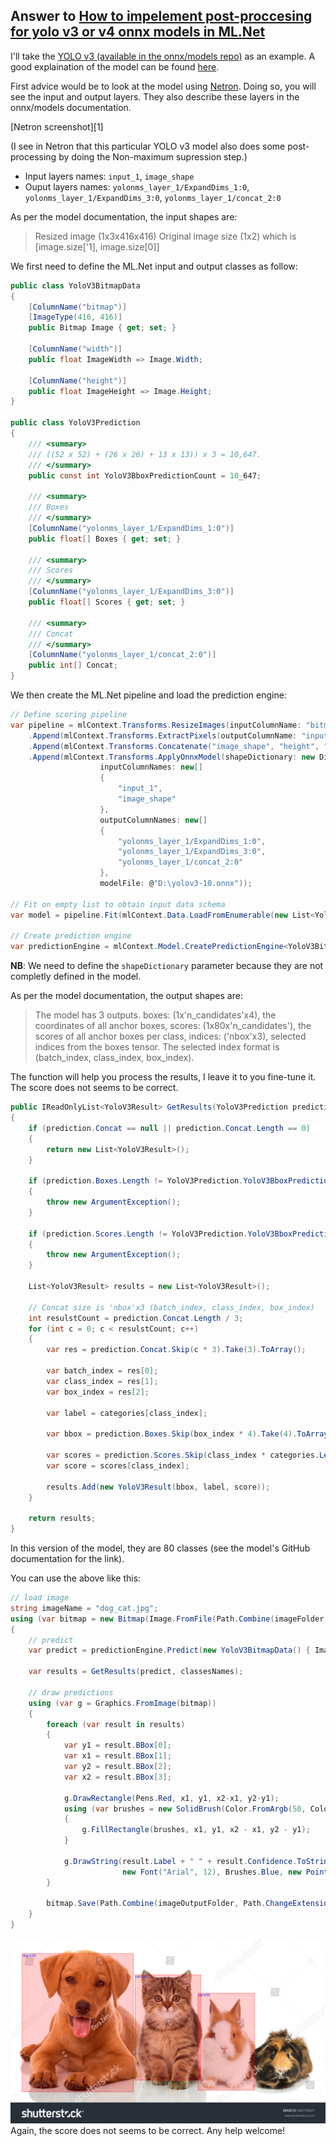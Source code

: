 ## Answer to [How to impelement post-proccesing for yolo v3 or v4 onnx models in ML.Net](https://stackoverflow.com/questions/64407833/how-to-impelement-post-proccesing-for-yolo-v3-or-v4-onnx-models-in-ml-net)

I'll take the [YOLO v3 (available in the onnx/models repo)](https://github.com/onnx/models/tree/master/vision/object_detection_segmentation/yolov3) as an example. A good explaination of the model can be found [here](https://medium.com/analytics-vidhya/yolo-v3-theory-explained-33100f6d193).

First advice would be to look at the model using [Netron](https://www.electronjs.org/apps/netron). Doing so, you will see the input and output layers. They also describe these layers in the onnx/models documentation.

[Netron screenshot][1]

(I see in Netron that this particular YOLO v3 model also does some post-processing by doing the Non-maximum supression step.)

- Input layers names: `input_1`, `image_shape`
- Ouput layers names: `yolonms_layer_1/ExpandDims_1:0`, `yolonms_layer_1/ExpandDims_3:0`, `yolonms_layer_1/concat_2:0`

As per the model documentation, the input shapes are:
> Resized image (1x3x416x416) Original image size (1x2) which is [image.size['1], image.size[0]]

We first need to define the ML.Net input and output classes as follow:
```csharp
public class YoloV3BitmapData
{
	[ColumnName("bitmap")]
	[ImageType(416, 416)]
	public Bitmap Image { get; set; }

	[ColumnName("width")]
	public float ImageWidth => Image.Width;

	[ColumnName("height")]
	public float ImageHeight => Image.Height;
}

public class YoloV3Prediction
{
	/// <summary>
	/// ((52 x 52) + (26 x 26) + 13 x 13)) x 3 = 10,647.
	/// </summary>
	public const int YoloV3BboxPredictionCount = 10_647;

	/// <summary>
	/// Boxes
	/// </summary>
	[ColumnName("yolonms_layer_1/ExpandDims_1:0")]
	public float[] Boxes { get; set; }

	/// <summary>
	/// Scores
	/// </summary>
	[ColumnName("yolonms_layer_1/ExpandDims_3:0")]
	public float[] Scores { get; set; }

	/// <summary>
	/// Concat
	/// </summary>
	[ColumnName("yolonms_layer_1/concat_2:0")]
	public int[] Concat;
}
```

We then create the ML.Net pipeline and load the prediction engine:

```csharp
// Define scoring pipeline
var pipeline = mlContext.Transforms.ResizeImages(inputColumnName: "bitmap", outputColumnName: "input_1", imageWidth: 416, imageHeight: 416, resizing: ResizingKind.IsoPad)
	.Append(mlContext.Transforms.ExtractPixels(outputColumnName: "input_1", outputAsFloatArray: true, scaleImage: 1f / 255f))
	.Append(mlContext.Transforms.Concatenate("image_shape", "height", "width"))
	.Append(mlContext.Transforms.ApplyOnnxModel(shapeDictionary: new Dictionary<string, int[]>() { { "input_1", new[] { 1, 3, 416, 416 } } },
					inputColumnNames: new[]
					{
						"input_1",
						"image_shape"
					},
					outputColumnNames: new[]
					{
						"yolonms_layer_1/ExpandDims_1:0",
						"yolonms_layer_1/ExpandDims_3:0",
						"yolonms_layer_1/concat_2:0"
					},
					modelFile: @"D:\yolov3-10.onnx"));

// Fit on empty list to obtain input data schema
var model = pipeline.Fit(mlContext.Data.LoadFromEnumerable(new List<YoloV3BitmapData>()));

// Create prediction engine
var predictionEngine = mlContext.Model.CreatePredictionEngine<YoloV3BitmapData, YoloV3Prediction>(model);
```

**NB**: We need to define the `shapeDictionary` parameter because they are not completly defined in the model.

As per the model documentation, the output shapes are:
> The model has 3 outputs. boxes: (1x'n_candidates'x4), the coordinates of all anchor boxes, scores: (1x80x'n_candidates'), the scores of all anchor boxes per class, indices: ('nbox'x3), selected indices from the boxes tensor. The selected index format is (batch_index, class_index, box_index).

The function will help you process the results, I leave it to you fine-tune it. The score does not seems to be correct.

```csharp
public IReadOnlyList<YoloV3Result> GetResults(YoloV3Prediction prediction, string[] categories)
{
	if (prediction.Concat == null || prediction.Concat.Length == 0)
	{
		return new List<YoloV3Result>();
	}

	if (prediction.Boxes.Length != YoloV3Prediction.YoloV3BboxPredictionCount * 4)
	{
		throw new ArgumentException();
	}

	if (prediction.Scores.Length != YoloV3Prediction.YoloV3BboxPredictionCount * categories.Length)
	{
		throw new ArgumentException();
	}

	List<YoloV3Result> results = new List<YoloV3Result>();

	// Concat size is 'nbox'x3 (batch_index, class_index, box_index)
	int resulstCount = prediction.Concat.Length / 3;
	for (int c = 0; c < resulstCount; c++)
	{
		var res = prediction.Concat.Skip(c * 3).Take(3).ToArray();

		var batch_index = res[0];
		var class_index = res[1];
		var box_index = res[2];

		var label = categories[class_index];

		var bbox = prediction.Boxes.Skip(box_index * 4).Take(4).ToArray();

		var scores = prediction.Scores.Skip(class_index * categories.Length).Take(categories.Length).ToArray();
		var score = scores[class_index];

		results.Add(new YoloV3Result(bbox, label, score));
	}

	return results;
}
```

In this version of the model, they are 80 classes (see the model's GitHub documentation for the link).

You can use the above like this:
```csharp
// load image
string imageName = "dog_cat.jpg";
using (var bitmap = new Bitmap(Image.FromFile(Path.Combine(imageFolder, imageName))))
{
	// predict
	var predict = predictionEngine.Predict(new YoloV3BitmapData() { Image = bitmap });

	var results = GetResults(predict, classesNames);

	// draw predictions
	using (var g = Graphics.FromImage(bitmap))
	{
		foreach (var result in results)
		{
			var y1 = result.BBox[0];
			var x1 = result.BBox[1];
			var y2 = result.BBox[2];
			var x2 = result.BBox[3];

			g.DrawRectangle(Pens.Red, x1, y1, x2-x1, y2-y1);
			using (var brushes = new SolidBrush(Color.FromArgb(50, Color.Red)))
			{
				g.FillRectangle(brushes, x1, y1, x2 - x1, y2 - y1);
			}

			g.DrawString(result.Label + " " + result.Confidence.ToString("0.00"),
						 new Font("Arial", 12), Brushes.Blue, new PointF(x1, y1));
		}

		bitmap.Save(Path.Combine(imageOutputFolder, Path.ChangeExtension(imageName, "_processed" + Path.GetExtension(imageName))));
	}
}
```

![example](https://github.com/BobLd/YOLOv3MLNet/blob/master/YOLOV3MLNetSO/Assets/Output/dog_cat._processed.jpg)
Again, the score does not seems to be correct. Any help welcome!
